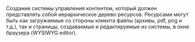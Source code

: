 Создание системы управления контентом, который должен представлять собой
иерархическое дерево ресурсов. Ресурсами могут быть как загружаемые со стороны клиента файлы (архивы, pdf, png и т.д.), так и страницы, создаваемые и редактируемые из системы, в окне браузера (WYSIWYG editor).